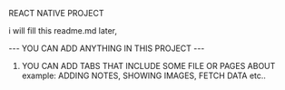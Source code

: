 REACT NATIVE PROJECT

i will fill this readme.md later, 


--- YOU CAN ADD ANYTHING IN THIS PROJECT ---
1. YOU CAN ADD TABS THAT INCLUDE SOME FILE OR PAGES ABOUT example: ADDING NOTES, SHOWING IMAGES, FETCH DATA etc.. 

















 
